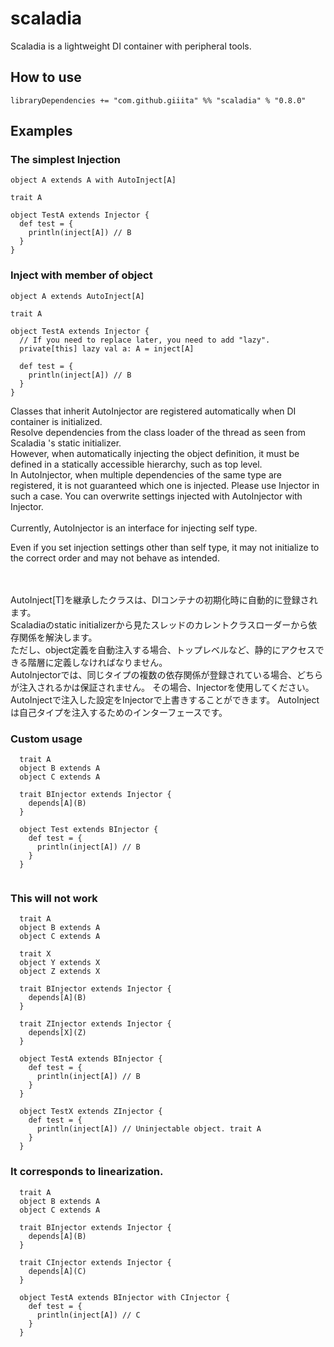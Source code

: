 # scaladia

Scaladia is a lightweight DI container with peripheral tools.

## How to use

```
libraryDependencies += "com.github.giiita" %% "scaladia" % "0.8.0"
````

## Examples

### The simplest Injection

```
object A extends A with AutoInject[A]

trait A
```

```
object TestA extends Injector {
  def test = {
    println(inject[A]) // B
  }
}
```

### Inject with member of object


```
object A extends AutoInject[A]

trait A
```

```
object TestA extends Injector {
  // If you need to replace later, you need to add "lazy".
  private[this] lazy val a: A = inject[A]

  def test = {
    println(inject[A]) // B
  }
}
```

Classes that inherit AutoInjector are registered automatically when DI container is initialized.<br/>
Resolve dependencies from the class loader of the thread as seen from Scaladia 's static initializer.<br/>
However, when automatically injecting the object definition, it must be defined in a statically accessible hierarchy, such as top level.<br/>
In AutoInjector, when multiple dependencies of the same type are registered, it is not guaranteed which one is injected.
Please use Injector in such a case.
You can overwrite settings injected with AutoInjector with Injector.<br/>
<br/>
Currently, AutoInjector is an interface for injecting self type.<br/>

Even if you set injection settings other than self type, it may not initialize to the correct order and may not behave as intended.<br/><br/><br/>



AutoInject[T]を継承したクラスは、DIコンテナの初期化時に自動的に登録されます。<br/>
Scaladiaのstatic initializerから見たスレッドのカレントクラスローダーから依存関係を解決します。<br/>
ただし、object定義を自動注入する場合、トップレベルなど、静的にアクセスできる階層に定義しなければなりません。<br/>
AutoInjectorでは、同じタイプの複数の依存関係が登録されている場合、どちらが注入されるかは保証されません。
その場合、Injectorを使用してください。
AutoInjectで注入した設定をInjectorで上書きすることができます。
AutoInjectは自己タイプを注入するためのインターフェースです。


### Custom usage

```
  trait A
  object B extends A
  object C extends A
  
  trait BInjector extends Injector {
    depends[A](B)
  }
  
  object Test extends BInjector {
    def test = {
      println(inject[A]) // B
    }
  }
  
```

### This will not work

```
  trait A
  object B extends A
  object C extends A
  
  trait X
  object Y extends X
  object Z extends X
  
  trait BInjector extends Injector {
    depends[A](B)
  }
  
  trait ZInjector extends Injector {
    depends[X](Z)
  }
  
  object TestA extends BInjector {
    def test = {
      println(inject[A]) // B
    }
  }
  
  object TestX extends ZInjector {
    def test = {
      println(inject[A]) // Uninjectable object. trait A
    }
  }
```

### It corresponds to linearization.

```
  trait A
  object B extends A
  object C extends A
  
  trait BInjector extends Injector {
    depends[A](B)
  }
  
  trait CInjector extends Injector {
    depends[A](C)
  }
  
  object TestA extends BInjector with CInjector {
    def test = {
      println(inject[A]) // C
    }
  }
```
